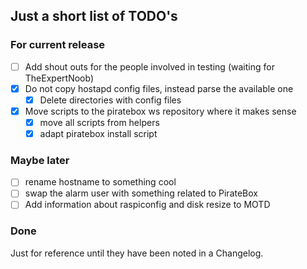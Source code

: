 ## Just a short list of TODO's

### For current release

* [ ] Add shout outs for the people involved in testing (waiting for TheExpertNoob)
* [x] Do not copy hostapd config files, instead parse the available one
  * [x] Delete directories with config files
* [x] Move scripts to the piratebox ws repository where it makes sense
  * [x] move all scripts from helpers
  * [x] adapt piratebox install script

### Maybe later

* [ ] rename hostname to something cool
* [ ] swap the alarm user with something related to PirateBox
* [ ] Add information about raspiconfig and disk resize to MOTD

### Done
Just for reference until they have been noted in a Changelog.
